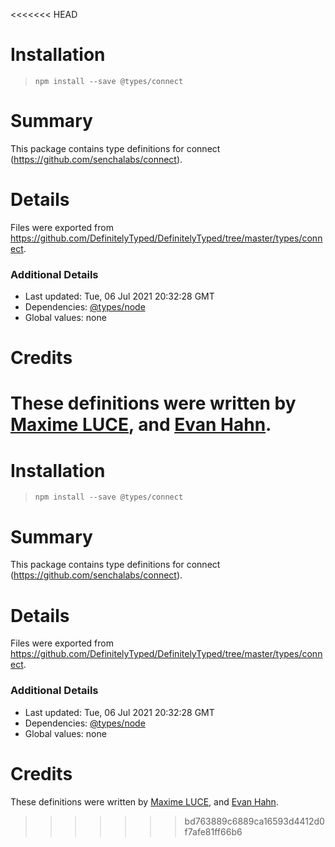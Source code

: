 <<<<<<< HEAD
# Installation
> `npm install --save @types/connect`

# Summary
This package contains type definitions for connect (https://github.com/senchalabs/connect).

# Details
Files were exported from https://github.com/DefinitelyTyped/DefinitelyTyped/tree/master/types/connect.

### Additional Details
 * Last updated: Tue, 06 Jul 2021 20:32:28 GMT
 * Dependencies: [@types/node](https://npmjs.com/package/@types/node)
 * Global values: none

# Credits
These definitions were written by [Maxime LUCE](https://github.com/SomaticIT), and [Evan Hahn](https://github.com/EvanHahn).
=======
# Installation
> `npm install --save @types/connect`

# Summary
This package contains type definitions for connect (https://github.com/senchalabs/connect).

# Details
Files were exported from https://github.com/DefinitelyTyped/DefinitelyTyped/tree/master/types/connect.

### Additional Details
 * Last updated: Tue, 06 Jul 2021 20:32:28 GMT
 * Dependencies: [@types/node](https://npmjs.com/package/@types/node)
 * Global values: none

# Credits
These definitions were written by [Maxime LUCE](https://github.com/SomaticIT), and [Evan Hahn](https://github.com/EvanHahn).
>>>>>>> bd763889c6889ca16593d4412d0f7afe81ff66b6
